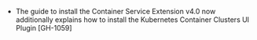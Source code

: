 * The guide to install the Container Service Extension v4.0 now additionally explains how to install the
  Kubernetes Container Clusters UI Plugin [GH-1059]

